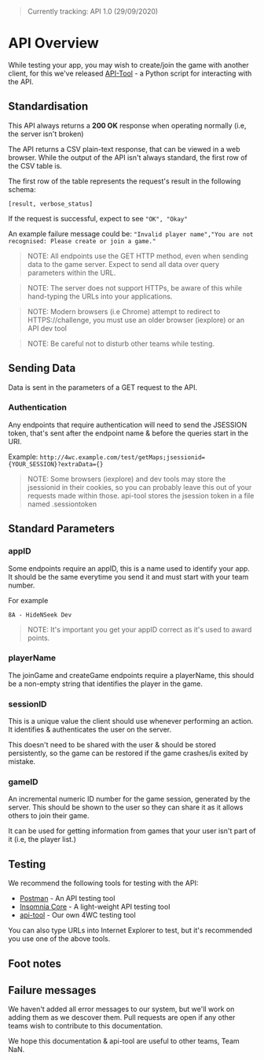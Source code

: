 > Currently tracking: API 1.0 (29/09/2020)

# API Overview

While testing your app, you may wish to create/join the game with another client, for this we've released
[API-Tool](https://github.com/UCLanTeamNaN/api-tool) - a Python script for interacting with the API.

## Standardisation

This API always returns a **200 OK** response when operating normally (i.e, the server isn't broken)

The API returns a CSV plain-text response, that can be viewed in a web browser. While the output
of the API isn't always standard, the first row of the CSV table is.

The first row of the table represents the request's result in the following schema:

`[result, verbose_status]`

If the request is successful, expect to see `"OK", "Okay"`

An example failure message could be: `"Invalid player name","You are not recognised: Please create or join a game."`

> NOTE: All endpoints use the GET HTTP method, even when sending data to the game server. Expect to send all data over query parameters within the URL.

> NOTE: The server does not support HTTPs, be aware of this while hand-typing the URLs into your applications.

> NOTE: Modern browsers (i.e Chrome) attempt to redirect to HTTPS://challenge, you must use an older browser (iexplore) or an API dev tool

> NOTE: Be careful not to disturb other teams while testing.


## Sending Data

Data is sent in the parameters of a GET request to the API.

### Authentication
Any endpoints that require authentication will need to send the JSESSION token, that's sent after the endpoint name & before the queries start in the URI.

Example: `http://4wc.example.com/test/getMaps;jsessionid={YOUR_SESSION}?extraData={}`

> NOTE: Some browsers (iexplore) and dev tools may store the jsessionid in their cookies, so you can probably leave this out of your requests made within those. api-tool stores the jsession token in a file named .sessiontoken

## Standard Parameters

### appID

Some endpoints require an appID, this is a name used to identify your app. It should be the same everytime you send it and must start with your team number.

For example

`8A - HideNSeek Dev`

> NOTE: It's important you get your appID correct as it's used to award points.

### playerName

The joinGame and createGame endpoints require a playerName, this should be a non-empty string that identifies the player in the game.

### sessionID

This is a unique value the client should use whenever performing an action. It identifies & authenticates the user on the server.

This doesn't need to be shared with the user & should be stored persistently, so the game can be restored if the game crashes/is exited by mistake.

### gameID

An incremental numeric ID number for the game session, generated by the server. This should be shown to the user
so they can share it as it allows others to join their game.

It can be used for getting information from games that your user isn't part of it (i.e, the player list.)

## Testing

We recommend the following tools for testing with the API:

- [Postman](https://www.postman.com/) - An API testing tool
- [Insomnia Core](https://insomnia.rest/) - A light-weight API testing tool
- [api-tool](https://github.com/UCLanTeamNaN/api-tool) - Our own 4WC testing tool

You can also type URLs into Internet Explorer to test, but it's recommended you use one of the above tools.

## Foot notes

## Failure messages

We haven't added all error messages to our system, but we'll work on adding them as we descover them. Pull requests are open if any other teams
wish to contribute to this documentation.




We hope this documentation & api-tool are useful to other teams, Team NaN.
